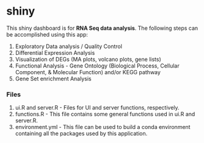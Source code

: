# shiny
This shiny dashboard is for **RNA Seq data analysis**. 
The following steps can be accomplished using this app:
1. Exploratory Data analysis / Quality Control
2. Differential Expression Analysis
3. Visualization of DEGs (MA plots, volcano plots, gene lists)
4. Functional Analysis - Gene Ontology (Biological Process, Cellular Component, & Molecular Function) and/or KEGG pathway
5. Gene Set enrichment Analysis

### Files
1. ui.R and server.R - Files for UI and server functions, respectively.
2. functions.R - This file contains some general functions used in ui.R and server.R.
3. environment.yml - This file can be used to build a conda environment containing all the packages used by this application. 